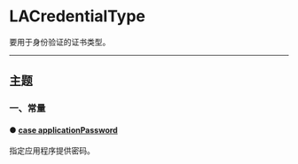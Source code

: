 # LACredentialType

要用于身份验证的证书类型。

--- 

## 主题

### 一、常量

#### ● [case applicationPassword](./applicationPassword.md)

指定应用程序提供密码。